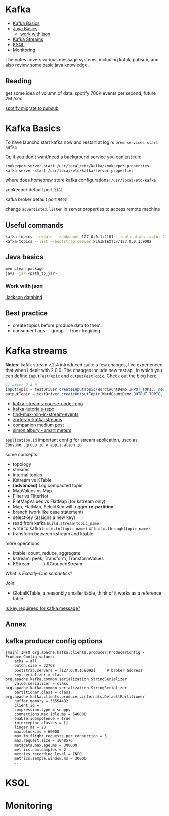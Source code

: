 # Kafka

- [Kafka Basics](#kafka-basics)
- [Java Basics](#java-basics)
  - [work with json](#work-with-json)
- [Kafka Streams](#kafka-streams)
- [KSQL](#ksql)
- [Monitoring](#monitoring)

The notes covers various message systems, including kafak, pubsub, and also review some basic java knowledge.

## Reading
get some idea of volumn of data: spotify 700K events per second, future 2M /sec

[spotify migrate to pubsub](https://labs.spotify.com/2016/03/10/spotifys-event-delivery-the-road-to-the-cloud-part-iii/)

# Kafka Basics

To have launchd start kafka now and restart at login:
`brew services start kafka`

Or, if you don't want/need a background service you can just run:
```bash
zookeeper-server-start /usr/local/etc/kafka/zookeeper.properties
kafka-server-start /usr/local/etc/kafka/server.properties
```
 
where does homebrew store kafka configurations: `/usr/local/etc/kafka`

zookeeper default port `2181`

kafka broker default port `9092`

change `advertisted.listen` in server.properties to access remote machine

## Useful commands

```bash
kafka-topics --create --zookeeper 127.0.0.1:2181 --replication-factor 1 --partitions 1 --topic <topic_name>
kafka-topics --list --bootstrap-server PLAINTEXT://127.0.0.1:9092
```

## Java basics

```bash
mvn clean package
java -jar <path_to_jar>
```

### Work with json

[Jackson databind](http://tutorials.jenkov.com/java-json/jackson-objectmapper.html)

## Best practice

- create topics before produce data to them.
- consumer flags -- group -- from-begining

# Kafka streams

**Notes**: kafak stream v.2.4 introduced quite a few changes, I've experienced that when I dealt with 2.0.0. The changes include new test api, in which you can define `inputTestTopic` and `outputTestTopic`. Check out the blog [here](https://www.confluent.io/blog/test-kafka-streams-with-topologytestdriver/?_ga=2.171256416.1586641422.1594704641-736325823.1594094562).

```java
// after 2.4.0
inputTopic = testDriver.createInputTopic(WordCountDemo.INPUT_TOPIC, new StringSerializer(), new StringSerializer());
outputTopic = testDriver.createOutputTopic(WordCountDemo.OUTPUT_TOPIC, new StringDeserializer(), new LongDeserializer());
```

- [kafka-streams-course-code-repo](https://github.com/simplesteph/kafka-streams-course/tree/2.0.0)
- [kafka-tutorials-repo](https://github.com/confluentinc/kafka-tutorials)
- [find-max-min-in-stream-events](https://kafka-tutorials.confluent.io/create-stateful-aggregation-minmax/kstreams.html#consume-aggregated-results-from-the-output-topic)
- [zorteran-kafka-streams](https://github.com/zorteran/wiadro-danych-kafka-streams)
- [companion medium post](https://medium.com/@zorteran/calculating-speed-bearing-and-distance-using-kafka-streams-processor-api-9e95834b9e3d)
- [simon albury - smart meters](https://github.com/southpolemonkey/stream-smarts)

`application.id` important config for stream application, used as `Consumer.group.id = application.id`

some concepts:

- topology
- streams
- internal topics
- Kstream vs KTable
- **(advanced)** Log compacted topic
- MapValues vs Map
- Filter vs FilterNot
- FlatMapValues vs FlatMap (for kstream only)
- Map, FlatMap, SelectKey will trigger **re-partition**
- branch (work like case statement)
- selectKey (assigns a new key)
- read from kafka `build.stream(topic_name)`
- write to kafka `build.to(topic_name)` or `build.through(topic_name)`
- transform between kstream and ktable

more operations:

- ktable: count, reduce, aggregate
- kstream: peek, Transform, TransformValues
- KStream ----> KGroupedStream

What is *Exactly-One semantics*?

Join:
- GlobalKTable, a reasonbly smaller table, think of it works as a reference table
 


[Is key requireed for kafka message?](https://stackoverflow.com/questions/29511521/is-key-required-as-part-of-sending-messages-to-kafka/61912094#61912094)

## Annex

## kafka producer config options

```text
[main] INFO org.apache.kafka.clients.producer.ProducerConfig - ProducerConfig values: 
	acks = all
	batch.size = 32768
	bootstrap.servers = [127.0.0.1:9092]     # broker address
	key.serializer = class org.apache.kafka.common.serialization.StringSerializer
    value.serializer = class org.apache.kafka.common.serialization.StringSerializer
	partitioner.class = class org.apache.kafka.clients.producer.internals.DefaultPartitioner
	buffer.memory = 33554432
	client.id = 
	compression.type = snappy
	connections.max.idle.ms = 540000
	enable.idempotence = true
	interceptor.classes = []
	linger.ms = 20
	max.block.ms = 60000
	max.in.flight.requests.per.connection = 5
	max.request.size = 1048576
	metadata.max.age.ms = 300000
	metrics.num.samples = 2
	metrics.recording.level = INFO
	metrics.sample.window.ms = 30000
    ...
```

# KSQL 


# Monitoring